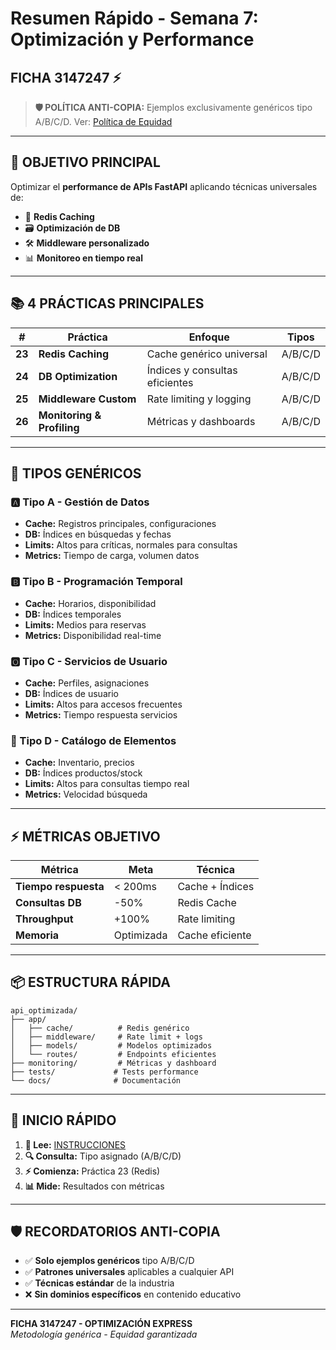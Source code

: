 # Resumen Rápido - Semana 7: Optimización y Performance

## FICHA 3147247 ⚡

> **🛡️ POLÍTICA ANTI-COPIA:** Ejemplos exclusivamente genéricos tipo A/B/C/D. Ver: [Política de Equidad](../../_docs/POLITICA-EQUIDAD-EJEMPLOS.md)

---

## 🎯 **OBJETIVO PRINCIPAL**

Optimizar el **performance de APIs FastAPI** aplicando técnicas universales de:

- 🔄 **Redis Caching**
- 🗃️ **Optimización de DB**
- 🛠️ **Middleware personalizado**
- 📊 **Monitoreo en tiempo real**

---

## 📚 **4 PRÁCTICAS PRINCIPALES**

| #      | Práctica                   | Enfoque                        | Tipos   |
| ------ | -------------------------- | ------------------------------ | ------- |
| **23** | **Redis Caching**          | Cache genérico universal       | A/B/C/D |
| **24** | **DB Optimization**        | Índices y consultas eficientes | A/B/C/D |
| **25** | **Middleware Custom**      | Rate limiting y logging        | A/B/C/D |
| **26** | **Monitoring & Profiling** | Métricas y dashboards          | A/B/C/D |

---

## 🎯 **TIPOS GENÉRICOS**

### **🅰️ Tipo A - Gestión de Datos**

- **Cache:** Registros principales, configuraciones
- **DB:** Índices en búsquedas y fechas
- **Limits:** Altos para críticas, normales para consultas
- **Metrics:** Tiempo de carga, volumen datos

### **🅱️ Tipo B - Programación Temporal**

- **Cache:** Horarios, disponibilidad
- **DB:** Índices temporales
- **Limits:** Medios para reservas
- **Metrics:** Disponibilidad real-time

### **🅾️ Tipo C - Servicios de Usuario**

- **Cache:** Perfiles, asignaciones
- **DB:** Índices de usuario
- **Limits:** Altos para accesos frecuentes
- **Metrics:** Tiempo respuesta servicios

### **🔷 Tipo D - Catálogo de Elementos**

- **Cache:** Inventario, precios
- **DB:** Índices productos/stock
- **Limits:** Altos para consultas tiempo real
- **Metrics:** Velocidad búsqueda

---

## ⚡ **MÉTRICAS OBJETIVO**

| Métrica              | Meta       | Técnica         |
| -------------------- | ---------- | --------------- |
| **Tiempo respuesta** | < 200ms    | Cache + Índices |
| **Consultas DB**     | -50%       | Redis Cache     |
| **Throughput**       | +100%      | Rate limiting   |
| **Memoria**          | Optimizada | Cache eficiente |

---

## 📦 **ESTRUCTURA RÁPIDA**

```
api_optimizada/
├── app/
│   ├── cache/          # Redis genérico
│   ├── middleware/     # Rate limit + logs
│   ├── models/         # Modelos optimizados
│   └── routes/         # Endpoints eficientes
├── monitoring/         # Métricas y dashboard
├── tests/             # Tests performance
└── docs/              # Documentación
```

---

## 🚀 **INICIO RÁPIDO**

1. **📖 Lee:** [INSTRUCCIONES](./INSTRUCCIONES-ESTUDIANTES-FICHA-3147247.md)
2. **🔍 Consulta:** Tipo asignado (A/B/C/D)
3. **⚡ Comienza:** Práctica 23 (Redis)
4. **📊 Mide:** Resultados con métricas

---

## 🛡️ **RECORDATORIOS ANTI-COPIA**

- ✅ **Solo ejemplos genéricos** tipo A/B/C/D
- ✅ **Patrones universales** aplicables a cualquier API
- ✅ **Técnicas estándar** de la industria
- ❌ **Sin dominios específicos** en contenido educativo

---

**FICHA 3147247 - OPTIMIZACIÓN EXPRESS**  
_Metodología genérica - Equidad garantizada_
